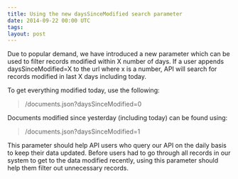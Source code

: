 ```yaml
---
title: Using the new daysSinceModified search parameter
date: 2014-09-22 00:00 UTC
tags:
layout: post
---
```


Due to popular demand, we have introduced a new parameter which can be used to filter records modified within X number of days. If a user appends daysSinceModified=X to the url where x is a number, API will search for records modified in last X days including today.

To get everything modified today, use the following:
> /documents.json?daysSinceModified=0

Documents modified since yesterday (including today) can be found using:
> /documents.json?daysSinceModified=1

This parameter should help API users who query our API on the daily basis to keep their data updated. Before users had to go through all records in our system to get to the data modified recently, using this parameter should help them filter out unnecessary records.